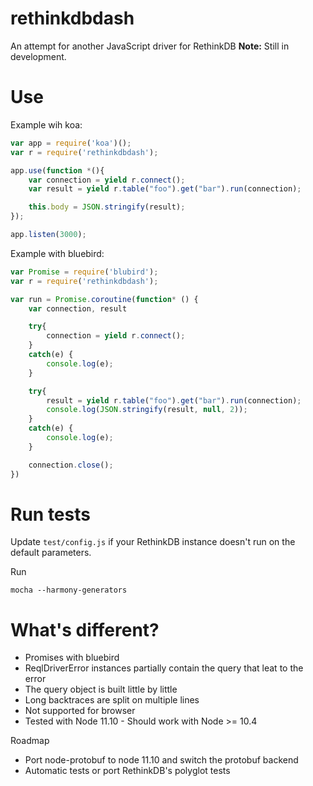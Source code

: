 rethinkdbdash
=============

An attempt for another JavaScript driver for RethinkDB
__Note:__ Still in development.

Use
=============

Example wih koa:

```js
var app = require('koa')();
var r = require('rethinkdbdash');

app.use(function *(){
    var connection = yield r.connect();
    var result = yield r.table("foo").get("bar").run(connection);

    this.body = JSON.stringify(result);
});

app.listen(3000);
```

Example with bluebird:

```js
var Promise = require('blubird');
var r = require('rethinkdbdash');

var run = Promise.coroutine(function* () {
    var connection, result

    try{
        connection = yield r.connect();
    }
    catch(e) {
        console.log(e);
    }

    try{
        result = yield r.table("foo").get("bar").run(connection);
        console.log(JSON.stringify(result, null, 2));
    }
    catch(e) {
        console.log(e);
    }

    connection.close();
})
```

Run tests
============

Update `test/config.js` if your RethinkDB instance doesn't run on the default parameters.

Run
```
mocha --harmony-generators
```


What's different?
=============

- Promises with bluebird
- ReqlDriverError instances partially contain the query that leat to the error
- The query object is built little by little
- Long backtraces are split on multiple lines
- Not supported for browser
- Tested with Node 11.10 - Should work with Node >= 10.4


Roadmap
- Port node-protobuf to node 11.10 and switch the protobuf backend
- Automatic tests or port RethinkDB's polyglot tests
